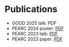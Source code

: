 # Publications

- GOOD 2025 talk: PDF
- PEARC 2024 poster: [PDF](https://tigress-web.princeton.edu/~jdh4/jobstats_poster_PEARC2024_V2.pdf)
- PEARC 2023 talk: [PDF](https://tigress-web.princeton.edu/~jdh4/jobstats_pearc_2023.pdf)
- PEARC 2023 paper: [PDF](https://doi.org/10.1145/3569951.3604396)
